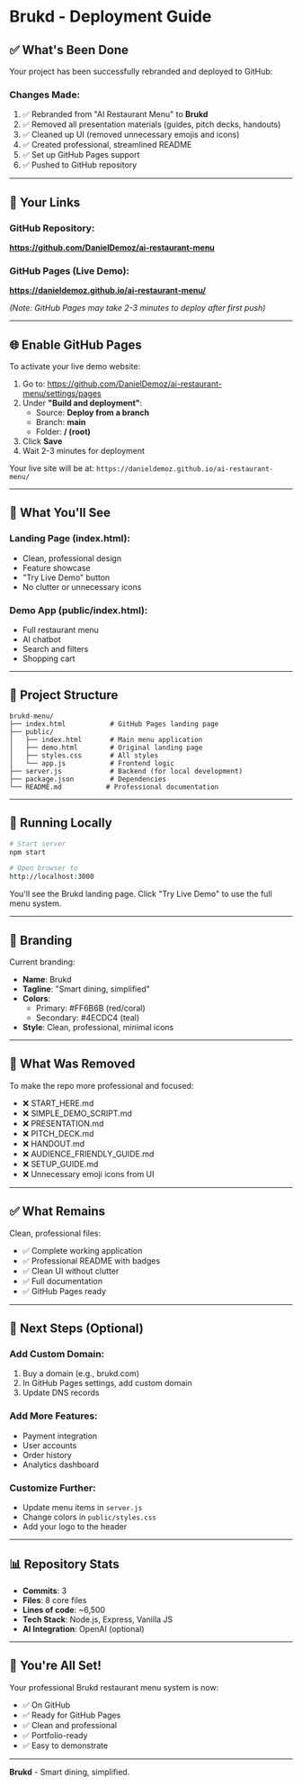 # Brukd - Deployment Guide

## ✅ What's Been Done

Your project has been successfully rebranded and deployed to GitHub:

### Changes Made:
1. ✅ Rebranded from "AI Restaurant Menu" to **Brukd**
2. ✅ Removed all presentation materials (guides, pitch decks, handouts)
3. ✅ Cleaned up UI (removed unnecessary emojis and icons)
4. ✅ Created professional, streamlined README
5. ✅ Set up GitHub Pages support
6. ✅ Pushed to GitHub repository

---

## 🔗 Your Links

### GitHub Repository:
**https://github.com/DanielDemoz/ai-restaurant-menu**

### GitHub Pages (Live Demo):
**https://danieldemoz.github.io/ai-restaurant-menu/**

*(Note: GitHub Pages may take 2-3 minutes to deploy after first push)*

---

## 🌐 Enable GitHub Pages

To activate your live demo website:

1. Go to: https://github.com/DanielDemoz/ai-restaurant-menu/settings/pages
2. Under **"Build and deployment"**:
   - Source: **Deploy from a branch**
   - Branch: **main**
   - Folder: **/ (root)**
3. Click **Save**
4. Wait 2-3 minutes for deployment

Your live site will be at: `https://danieldemoz.github.io/ai-restaurant-menu/`

---

## 📱 What You'll See

### Landing Page (index.html):
- Clean, professional design
- Feature showcase
- "Try Live Demo" button
- No clutter or unnecessary icons

### Demo App (public/index.html):
- Full restaurant menu
- AI chatbot
- Search and filters
- Shopping cart

---

## 🎯 Project Structure

```
brukd-menu/
├── index.html           # GitHub Pages landing page
├── public/
│   ├── index.html       # Main menu application
│   ├── demo.html        # Original landing page
│   ├── styles.css       # All styles
│   └── app.js           # Frontend logic
├── server.js            # Backend (for local development)
├── package.json         # Dependencies
└── README.md           # Professional documentation
```

---

## 🚀 Running Locally

```bash
# Start server
npm start

# Open browser to
http://localhost:3000
```

You'll see the Brukd landing page. Click "Try Live Demo" to use the full menu system.

---

## 🎨 Branding

Current branding:
- **Name**: Brukd
- **Tagline**: "Smart dining, simplified"
- **Colors**: 
  - Primary: #FF6B6B (red/coral)
  - Secondary: #4ECDC4 (teal)
- **Style**: Clean, professional, minimal icons

---

## 📝 What Was Removed

To make the repo more professional and focused:
- ❌ START_HERE.md
- ❌ SIMPLE_DEMO_SCRIPT.md
- ❌ PRESENTATION.md
- ❌ PITCH_DECK.md
- ❌ HANDOUT.md
- ❌ AUDIENCE_FRIENDLY_GUIDE.md
- ❌ SETUP_GUIDE.md
- ❌ Unnecessary emoji icons from UI

---

## ✅ What Remains

Clean, professional files:
- ✅ Complete working application
- ✅ Professional README with badges
- ✅ Clean UI without clutter
- ✅ Full documentation
- ✅ GitHub Pages ready

---

## 🔧 Next Steps (Optional)

### Add Custom Domain:
1. Buy a domain (e.g., brukd.com)
2. In GitHub Pages settings, add custom domain
3. Update DNS records

### Add More Features:
- Payment integration
- User accounts
- Order history
- Analytics dashboard

### Customize Further:
- Update menu items in `server.js`
- Change colors in `public/styles.css`
- Add your logo to the header

---

## 📊 Repository Stats

- **Commits**: 3
- **Files**: 8 core files
- **Lines of code**: ~6,500
- **Tech Stack**: Node.js, Express, Vanilla JS
- **AI Integration**: OpenAI (optional)

---

## 🎉 You're All Set!

Your professional Brukd restaurant menu system is now:
- ✅ On GitHub
- ✅ Ready for GitHub Pages
- ✅ Clean and professional
- ✅ Portfolio-ready
- ✅ Easy to demonstrate

---

**Brukd** - Smart dining, simplified.

